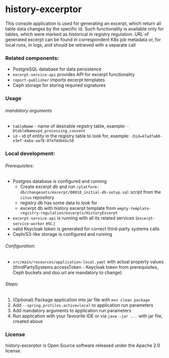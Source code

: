 # history-excerptor

This console application is used for generating an excerpt, which return all table data changes by the specific id.
Such functionality is available only for tables, which were marked as historical in registry regulation.
URL of generated excerpt can be found in correspondent K8s job metadata or, for local runs, in logs, and should be retrieved with a separate call

### Related components:

* PostgreSQL database for data persistence
* `excerpt-service-api` provides API for excerpt functionality
* `report-publisher` imports excerpt templates
* Ceph storage for storing required signatures

### Usage
###### mandatory arguments
* `tableName` - name of desirable registry table, example: `-DtableName=pd_processing_consent`
* `id` - id of entity in the registry table to look for, example: `-Did=47adfa00-e3ef-4aba-aa78-87efddbebc56`

### Local development:
###### Prerequisites:

* Postgres database is configured and running
  * Create excerpt db and run `/platform-db/changesets/excerpt/00010_initial-db-setup.sql` script from the `citus` repository
  * registry db has some data to look for
  * excerpt db with history excerpt template from `empty-template-registry-regulation/excerpts/HistoryExcerpt`
* `excerpt-service-api` is running with all its related services (`excerpt-service-worker` etc.)
* valid Keycloak token is generated for correct third-party systems calls
* Ceph/S3-like storage is configured and running

###### Configuration:
* `src/main/resources/application-local.yaml` with actual property values (thirdPartySystems.accessToken - Keycloak token from prerequisites, Ceph buckets and dso.url are mandatory to change)

###### Steps:

1. (Optional) Package application into jar file with `mvn clean package`
1. Add `--spring.profiles.active=local` to application run parameters
1. Add mandatory arguments to application run parameters
1. Run application with your favourite IDE or via `java -jar ...` with jar file, created above

### License
history-excerptor is Open Source software released under the Apache 2.0 license.